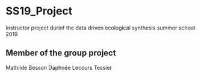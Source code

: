 # SS19_Project
Instructor project durinf the data driven ecological synthesis summer school 2019

## Member of the group project
Mathilde Besson
Daphnée Lecours Tessier
